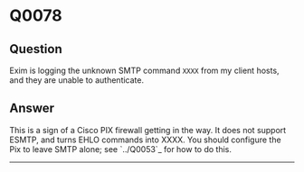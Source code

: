 Q0078
=====

Question
--------

Exim is logging the unknown SMTP command `XXXX` from my client hosts,
and they are unable to authenticate.

Answer
------

This is a sign of a Cisco PIX firewall getting in the way. It does not
support ESMTP, and turns EHLO commands into XXXX. You should configure
the Pix to leave SMTP alone; see \`../Q0053\`\_ for how to do this.

* * * * *
